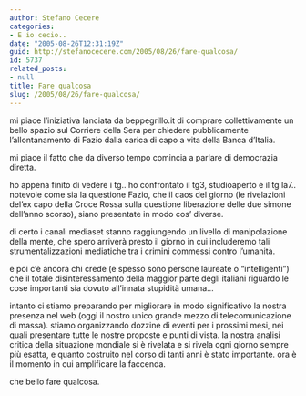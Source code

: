```yaml
---
author: Stefano Cecere
categories:
- E io cecio..
date: "2005-08-26T12:31:19Z"
guid: http://stefanocecere.com/2005/08/26/fare-qualcosa/
id: 5737
related_posts:
- null
title: Fare qualcosa
slug: /2005/08/26/fare-qualcosa/
---
```


mi piace l&#8217;iniziativa lanciata da beppegrillo.it di comprare collettivamente un bello spazio sul Corriere della Sera per chiedere pubblicamente l&#8217;allontanamento di Fazio dalla carica di capo a vita della Banca d&#8217;Italia.

mi piace il fatto che da diverso tempo comincia a parlare di democrazia diretta.

ho appena finito di vedere i tg.. ho confrontato il tg3, studioaperto e il tg la7.. notevole come sia la questione Fazio, che il caos del giorno (le rivelazioni del&#8217;ex capo della Croce Rossa sulla questione liberazione delle due simone dell&#8217;anno scorso), siano presentate in modo cos&#8217; diverse.

di certo i canali mediaset stanno raggiungendo un livello di manipolazione della mente, che spero arriverà presto il giorno in cui includeremo tali strumentalizzazioni mediatiche tra i crimini commessi contro l&#8217;umanità.

e poi c&#8217;è ancora chi crede (e spesso sono persone laureate o &#8220;intelligenti&#8221;) che il totale disinteressamento della maggior parte degli italiani riguardo le cose importanti sia dovuto all&#8217;innata stupidità umana…

intanto ci stiamo preparando per migliorare in modo significativo la nostra presenza nel web (oggi il nostro unico grande mezzo di telecomunicazione di massa). stiamo organizzando dozzine di eventi per i prossimi mesi, nei quali presentare tutte le nostre proposte e punti di vista. la nostra analisi critica della situazione mondiale si è rivelata e si rivela ogni giorno sempre più esatta, e quanto costruito nel corso di tanti anni è stato importante. ora è il momento in cui amplificare la faccenda.

che bello fare qualcosa.